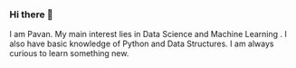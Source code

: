 ### Hi there 👋
I am Pavan. My main interest lies in Data Science and Machine Learning . I also have basic knowledge of Python and Data Structures. I am always curious to learn something new.

<!--
**PavankumarDupakuntla/PavankumarDupakuntla** is a ✨ _special_ ✨ repository because its `README.md` (this file) appears on your GitHub profile.

Here are some ideas to get you started:

- 🔭 I’m currently working on  Data Science
- 🌱 I’m currently learning PowerBI
- 👯 I’m looking to collaborate on ...
- 🤔 I’m looking for help with ...
- 💬 Ask me about Careeers in Data Science
- 📫 How to reach me: dupakuntlapavankumar772@gmail.com
- 😄 Pronouns: You can give one
- ⚡ Fun fact:  I can work without laptop
-->
